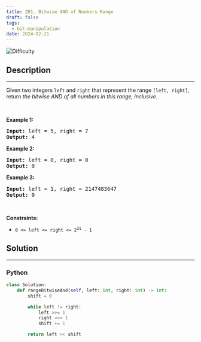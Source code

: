 ```yaml
---
title: 201. Bitwise AND of Numbers Range
draft: false
tags: 
  - bit-manipulation
date: 2024-02-21
---
```


![Difficulty](https://img.shields.io/badge/Difficulty-Medium-blue.svg)

## Description

---
<p>Given two integers <code>left</code> and <code>right</code> that represent the range <code>[left, right]</code>, return <em>the bitwise AND of all numbers in this range, inclusive</em>.</p>

<p>&nbsp;</p>
<p><strong class="example">Example 1:</strong></p>

<pre>
<strong>Input:</strong> left = 5, right = 7
<strong>Output:</strong> 4
</pre>

<p><strong class="example">Example 2:</strong></p>

<pre>
<strong>Input:</strong> left = 0, right = 0
<strong>Output:</strong> 0
</pre>

<p><strong class="example">Example 3:</strong></p>

<pre>
<strong>Input:</strong> left = 1, right = 2147483647
<strong>Output:</strong> 0
</pre>

<p>&nbsp;</p>
<p><strong>Constraints:</strong></p>

<ul>
	<li><code>0 &lt;= left &lt;= right &lt;= 2<sup>31</sup> - 1</code></li>
</ul>


## Solution

---
### Python
``` py title='bitwise-and-of-numbers-range'
class Solution:
    def rangeBitwiseAnd(self, left: int, right: int) -> int:
        shift = 0

        while left != right:
            left >>= 1
            right >>= 1
            shift += 1

        return left << shift

```

